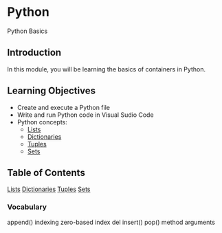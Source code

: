 # Python
Python Basics

## Introduction
In this module, you will be learning the basics of containers in Python.

## Learning Objectives
* Create and execute a Python file
* Write and run Python code in Visual Sudio Code
* Python concepts: 
  * [Lists](https://docs.python.org/3/tutorial/introduction.html#lists)
  * [Dictionaries](https://docs.python.org/3/tutorial/datastructures.html#dictionaries)
  * [Tuples](https://docs.python.org/3/tutorial/datastructures.html#tuples-and-sequences)
  * [Sets]()


## Table of Contents
[Lists](/Lists)
[Dictionaries](/Dictionary)
[Tuples](/Tuples)
[Sets](/Sets)


### Vocabulary
append()
indexing
zero-based index
del
insert()
pop()
method
arguments
